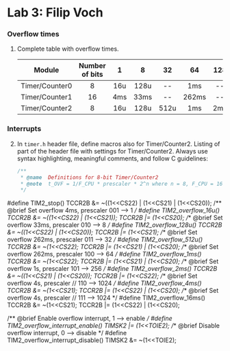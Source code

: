 # Lab 3: Filip Voch

### Overflow times

1. Complete table with overflow times.

   | **Module** | **Number of bits** | **1** | **8** | **32** | **64** | **128** | **256** | **1024** |
   | :-: | :-: | :-: | :-: | :-: | :-: | :-: | :-: | :-: |
   | Timer/Counter0 | 8  | 16u | 128u | -- | 1ms | -- | 4ms | 16ms |
   | Timer/Counter1 | 16 | 4ms | 33ms | -- | 262ms | -- | 1s | 4s |
   | Timer/Counter2 | 8  | 16u | 128u | 512u | 1ms | 2ms | 4ms | 16ms |

### Interrupts

2. In `timer.h` header file, define macros also for Timer/Counter2. Listing of part of the header file with settings for Timer/Counter2. Always use syntax highlighting, meaningful comments, and follow C guidelines:

   ```c
   /**
    * @name  Definitions for 8-bit Timer/Counter2
    * @note  t_OVF = 1/F_CPU * prescaler * 2^n where n = 8, F_CPU = 16 MHz
    */
  #define TIM2_stop()           TCCR2B &= ~((1<<CS22) | (1<<CS21) | (1<<CS20));
/** @brief Set overflow 4ms, prescaler 001 --> 1 */
#define TIM2_overflow_16u()   TCCR2B &= ~((1<<CS22) | (1<<CS21)); TCCR2B |= (1<<CS20);
/** @brief Set overflow 33ms, prescaler 010 --> 8 */
#define TIM2_overflow_128u()  TCCR2B &= ~((1<<CS22) | (1<<CS20)); TCCR2B |= (1<<CS21);
/** @brief Set overflow 262ms, prescaler 011 --> 32 */
#define TIM2_overflow_512u() TCCR2B &= ~(1<<CS22); TCCR2B |= (1<<CS21) | (1<<CS20);
/** @brief Set overflow 262ms, prescaler 100 --> 64 */
#define TIM2_overflow_1ms() TCCR2B &= ~(1<<CS22); TCCR2B |= (1<<CS21) | (1<<CS20);
/** @brief Set overflow 1s, prescaler 101 --> 256 */
#define TIM2_overflow_2ms()    TCCR2B &= ~((1<<CS21) | (1<<CS20)); TCCR2B |= (1<<CS22);
/** @brief Set overflow 4s, prescaler // 110 --> 1024 */
#define TIM2_overflow_4ms()    TCCR2B &= ~(1<<CS21); TCCR2B |= (1<<CS22) | (1<<CS20);
/** @brief Set overflow 4s, prescaler // 111 --> 1024 */
#define TIM2_overflow_16ms()    TCCR2B &= ~(1<<CS21); TCCR2B |= (1<<CS22) | (1<<CS20);

/** @brief Enable overflow interrupt, 1 --> enable */
#define TIM2_overflow_interrupt_enable()  TIMSK2 |= (1<<TOIE2);
/** @brief Disable overflow interrupt, 0 --> disable */
#define TIM2_overflow_interrupt_disable() TIMSK2 &= ~(1<<TOIE2);
   ```